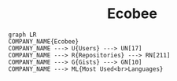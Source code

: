 <h1 align="center">Ecobee</h1>

```mermaid
graph LR
COMPANY_NAME{Ecobee}
COMPANY_NAME ---> U{Users} ---> UN[17]
COMPANY_NAME ---> R{Repositories} ---> RN[211]
COMPANY_NAME ---> G{Gists} ---> GN[10]
COMPANY_NAME ---> ML{Most Used<br>Languages}
```
